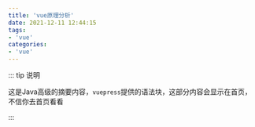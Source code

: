 ```yaml
---
title: 'vue原理分析'
date: 2021-12-11 12:44:15
tags:
- 'vue'
categories:
- 'vue'
---
```

::: tip 说明

这是Java高级的摘要内容，`vuepress`提供的语法块，这部分内容会显示在首页，不信你去首页看看

:::